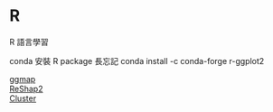 # R
R 語言學習<br>

conda 安裝 R package 長忘記
conda install -c conda-forge r-ggplot2<br>

<a href="https://github.com/cinngyang/R/blob/master/R-ggmap.ipyn">ggmap</a><br>
<a href="https://github.com/cinngyang/R/blob/master/ReShap2.ipynb">ReShap2</a><br>
<a href="https://github.com/cinngyang/R/blob/master/Cluster.ipynb">Cluster</a><br>
